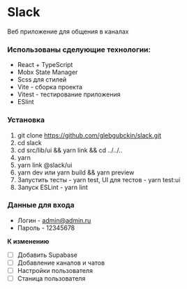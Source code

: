 # Slack
Веб приложение для общения в каналах

### Использованы сделующие технологии:
* React + TypeScript
* Mobx State Manager
* Scss для стилей
* Vite - сборка проекта
* Vitest - тестирование приложения
* ESlint

### Установка
1. git clone https://github.com/glebgubckin/slack.git
2. cd slack
3. cd src/lib/ui && yarn link && cd ../../..
4. yarn
5. yarn link @slack/ui
6. yarn dev или yarn build && yarn preview
7. Запустить тесты - yarn test, UI для тестов - yarn test:ui
8. Запуск ESLint - yarn lint

### Данные для входа
* Логин - admin@admin.ru
* Пароль - 12345678

**К изменению**
- [ ] Добавить Supabase
- [ ] Добавление каналов и чатов
- [ ] Настройки пользователя
- [ ] Станица пользователя
